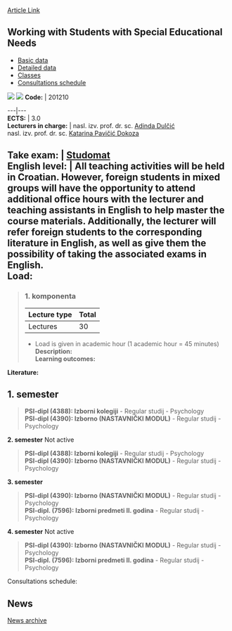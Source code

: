 [Article Link](https://www.fhs.hr/en/course/wwswsen_b)

## Working with Students with Special Educational Needs
  * [Basic data](https://www.fhs.hr/en/course/wwswsen_b#v1id-523846_852330_1_0 "Basic data")
  * [Detailed data](https://www.fhs.hr/en/course/wwswsen_b#v1id-523846_852330_1_1 "Detailed data")
  * [Classes](https://www.fhs.hr/en/course/wwswsen_b#v1id-523846_852330_1_2 "Classes")
  * [Consultations schedule](https://www.fhs.hr/en/course/wwswsen_b#v1id-523846_852330_1_3 "Consultations schedule")


[![](https://www.fhs.hr/img/flags/gif/hr.gif)](https://www.fhs.hr/predmet/rsdspop_b) [![](https://www.fhs.hr/img/flags/gif/gb.gif)](https://www.fhs.hr/en/course/wwswsen_b)
**Code:** |  201210  
  
---|---  
**ECTS:** |  3.0   
**Lecturers in charge:** |  nasl. izv. prof. dr. sc. [Adinda Dulčić](https://www.fhs.hr/staff/adinda.dulcic)   
nasl. izv. prof. dr. sc. [Katarina Pavičić Dokoza](https://www.fhs.hr/staff/katarina.pavicic_dokoza)   
  
**Take exam:** |  [Studomat](http://www.isvu.hr/studomat)  
**English level:** |  All teaching activities will be held in Croatian. However, foreign students in mixed groups will have the opportunity to attend additional office hours with the lecturer and teaching assistants in English to help master the course materials. Additionally, the lecturer will refer foreign students to the corresponding literature in English, as well as give them the possibility of taking the associated exams in English.   
**Load:**  
---  
> ### 1. komponenta
> | Lecture type | Total  
> ---|---  
> Lectures | 30  
> * Load is given in academic hour (1 academic hour = 45 minutes)   
**Description:**  
> **Learning outcomes:**  

  
**Literature:**  

  
**1. semester**  
---  
> **PSI-dipl (4388): Izborni kolegiji** - Regular studij - Psychology  
>  **PSI-dipl (4390): Izborno (NASTAVNIČKI MODUL)** - Regular studij - Psychology  
>   
  
**2. semester** Not active  
> **PSI-dipl (4388): Izborni kolegiji** - Regular studij - Psychology  
>  **PSI-dipl (4390): Izborno (NASTAVNIČKI MODUL)** - Regular studij - Psychology  
>   
  
**3. semester**  
> **PSI-dipl (4390): Izborno (NASTAVNIČKI MODUL)** - Regular studij - Psychology  
>  **PSI-dipl. (7596): Izborni predmeti II. godina** - Regular studij - Psychology  
>   
  
**4. semester** Not active  
> **PSI-dipl (4390): Izborno (NASTAVNIČKI MODUL)** - Regular studij - Psychology  
>  **PSI-dipl. (7596): Izborni predmeti II. godina** - Regular studij - Psychology  
>   
Consultations schedule: 


## News
[News archive](https://www.fhs.hr/en/course/wwswsen_b?@=2188x#news_116037 "News archive")

